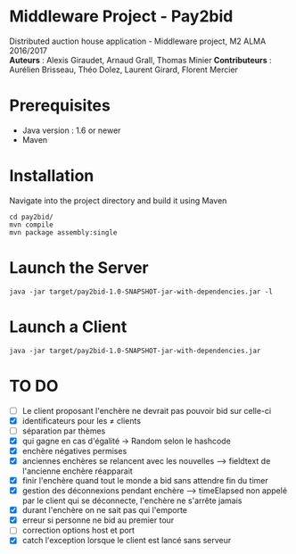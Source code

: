 # Middleware Project - Pay2bid
Distributed auction house application - Middleware project, M2 ALMA 2016/2017   
**Auteurs** : Alexis Giraudet, Arnaud Grall, Thomas Minier
**Contributeurs** : Aurélien Brisseau, Théo Dolez, Laurent Girard, Florent Mercier

# Prerequisites
* Java version : 1.6 or newer
* Maven

# Installation

Navigate into the project directory and build it using Maven
```
cd pay2bid/
mvn compile
mvn package assembly:single
```

# Launch the Server
```
java -jar target/pay2bid-1.0-SNAPSHOT-jar-with-dependencies.jar -l
```

# Launch a Client
```
java -jar target/pay2bid-1.0-SNAPSHOT-jar-with-dependencies.jar
```

# TO DO

- [ ] Le client proposant l'enchère ne devrait pas pouvoir bid sur celle-ci
- [x] identificateurs pour les ≠ clients
- [ ] séparation par thèmes
- [x] qui gagne en cas d'égalité -> Random selon le hashcode
- [x] enchère négatives permises
- [x] anciennes enchères se relancent avec les nouvelles --> fieldtext de l'ancienne enchère réapparait
- [x] finir l'enchère quand tout le monde a bid sans attendre fin du timer
- [x] gestion des déconnexions pendant enchère --> timeElapsed non appelé par le client qui se déconnecte, l'enchère ne s'arrête jamais
- [x] durant l'enchère on ne sait pas qui l'emporte
- [x] erreur si personne ne bid au premier tour
- [ ] correction options host et port
- [x] catch l'exception lorsque le client est lancé sans serveur
